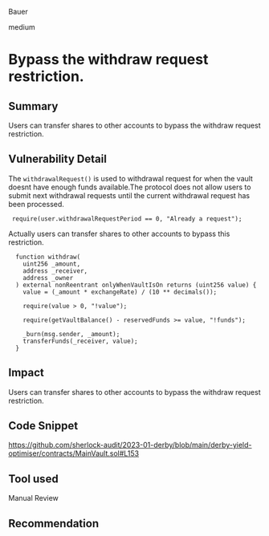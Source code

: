 Bauer

medium

# Bypass the withdraw request restriction.

## Summary
Users can transfer shares to other accounts to bypass the withdraw request restriction.

## Vulnerability Detail
The ```withdrawalRequest()``` is used to withdrawal request for when the vault doesnt have enough funds available.The protocol does not allow users to submit next withdrawal requests until the current withdrawal request has been processed.
```solidity
 require(user.withdrawalRequestPeriod == 0, "Already a request");
```
Actually users can transfer shares to other accounts to bypass this restriction.

```solidity
  function withdraw(
    uint256 _amount,
    address _receiver,
    address _owner
  ) external nonReentrant onlyWhenVaultIsOn returns (uint256 value) {
    value = (_amount * exchangeRate) / (10 ** decimals());

    require(value > 0, "!value");

    require(getVaultBalance() - reservedFunds >= value, "!funds");

    _burn(msg.sender, _amount);
    transferFunds(_receiver, value);
  }

```

## Impact
Users can transfer shares to other accounts to bypass the withdraw request restriction.

## Code Snippet
https://github.com/sherlock-audit/2023-01-derby/blob/main/derby-yield-optimiser/contracts/MainVault.sol#L153

## Tool used

Manual Review

## Recommendation

